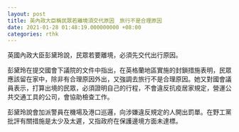 ```yaml
---
layout: post
title: 英內政大臣稱民眾若離境須交代原因　旅行不是合理原因
date: 2021-01-28 01:48:19.000000000 +08:00
categories: rthk
---
```


英國內政大臣彭黛玲說，民眾若要離境，必須先交代出行原因。

彭黛玲在提交國會下議院的文件中指出，在英格蘭地區實施的封鎖措施表明，民眾應該留在家中，除非有合理原因外出，又強調去旅行不是合理原因。她又對國會議員表示，打算出境的民眾，必須證明自己的行程，不會違反抗疫居家規定，營運公共交通工具的公司，會協助檢查工作。

彭黛玲說會加派警員在機場及港口巡邏，向涉嫌違反規定的人開出罰單。在野工黨批評有關措施是太少及太遲，又指政府在保護邊境方面未達標。
